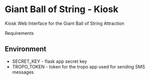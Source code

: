# Giant Ball of String - Kiosk

Kiosk Web Interface for the Giant Ball of String Attraction


Requirements

## Environment

* SECRET_KEY - flask app secret key
* TROPO_TOKEN - token for the tropo app used for sending SMS messages
